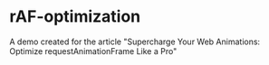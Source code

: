 # rAF-optimization
A demo created for the article "Supercharge Your Web Animations: Optimize requestAnimationFrame Like a Pro"
